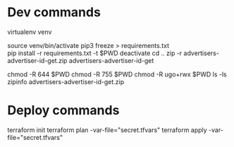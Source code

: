 # Dev commands
virtualenv venv

source venv/bin/activate
pip3 freeze > requirements.txt         
pip install -r requirements.txt -t $PWD
deactivate
cd ..
zip -r advertisers-advertiser-id-get.zip advertisers-advertiser-id-get

chmod -R 644 $PWD
chmod -R 755 $PWD
chmod -R ugo+rwx $PWD
ls -ls
zipinfo advertisers-advertiser-id-get.zip

# Deploy commands
terraform init
terraform plan -var-file="secret.tfvars" 
terraform apply -var-file="secret.tfvars"